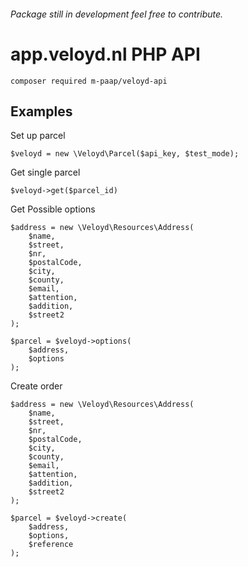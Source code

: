 ###### Package still in development feel free to contribute.

# app.veloyd.nl PHP API

`composer required m-paap/veloyd-api`

## Examples

Set up parcel

`$veloyd = new \Veloyd\Parcel($api_key, $test_mode);`

Get single parcel

`$veloyd->get($parcel_id)`

Get Possible options
```
$address = new \Veloyd\Resources\Address(
    $name,
    $street,
    $nr,
    $postalCode,
    $city,
    $county,
    $email,
    $attention,
    $addition,
    $street2
);

$parcel = $veloyd->options(
    $address,
    $options
);
```

Create order
```
$address = new \Veloyd\Resources\Address(
    $name,
    $street,
    $nr,
    $postalCode,
    $city,
    $county,
    $email,
    $attention,
    $addition,
    $street2
);

$parcel = $veloyd->create(
    $address,
    $options,
    $reference
);
```
